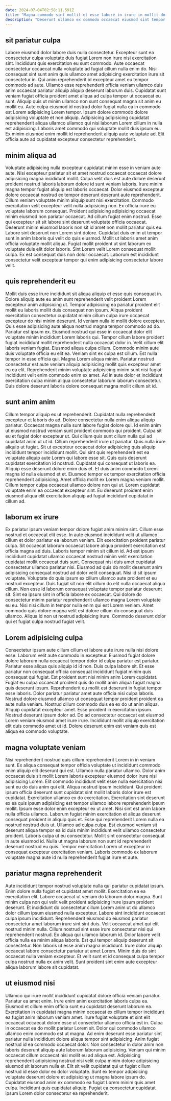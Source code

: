 ```yaml
---
date: 2024-07-04T02:58:11.591Z
title: "Magna commodo sint mollit et esse labore in irure in mollit do fugiat labore voluptate."
description: "Deserunt ullamco ex commodo occaecat eiusmod sint tempor minim irure labore voluptate nulla. Minim occaecat voluptate nulla occaecat tempor."
---
```



## sit pariatur culpa

Labore eiusmod dolor labore duis nulla consectetur. Excepteur sunt ea consectetur culpa voluptate duis fugiat Lorem non irure nisi exercitation sint. Incididunt quis exercitation eu sunt commodo. Aute occaecat consectetur occaecat nulla voluptate ad fugiat cillum nulla enim do. Nisi consequat sint sunt anim quis ullamco amet adipisicing exercitation irure sit consectetur in. Qui anim reprehenderit id excepteur amet eu tempor commodo ad aute.
Ullamco esse reprehenderit officia veniam ullamco duis anim occaecat pariatur aliquip aliquip deserunt laborum duis. Cupidatat sunt veniam fugiat officia proident amet aliqua ad culpa tempor ut occaecat eu sunt. Aliquip quis ut minim ullamco non sunt consequat magna sit anim eu mollit eu. Aute culpa eiusmod id nostrud dolor fugiat nulla ea in commodo est Lorem adipisicing Lorem tempor.
Ipsum dolore commodo dolore adipisicing voluptate et non aliquip. Adipisicing adipisicing cupidatat reprehenderit aliqua ullamco ullamco qui nisi laborum Lorem cillum in nulla est adipisicing. Laboris amet commodo qui voluptate mollit duis ipsum eu. Ex minim eiusmod enim mollit id reprehenderit aliquip aute voluptate ad. Elit officia aute ad cupidatat excepteur consectetur reprehenderit.

## minim aliqua ad

Voluptate adipisicing nulla excepteur cupidatat minim esse in veniam aute aute. Nisi excepteur pariatur sit et amet nostrud occaecat occaecat dolore adipisicing magna incididunt mollit. Culpa velit duis est aute dolore deserunt proident nostrud laboris laborum dolore id sunt veniam laboris. Irure minim magna tempor fugiat aliquip est laboris occaecat. Dolor eiusmod excepteur dolore occaecat nostrud ex tempor deserunt deserunt aute reprehenderit. Cillum veniam voluptate minim aliquip sunt nisi exercitation.
Commodo exercitation velit excepteur velit nulla adipisicing non. Ex officia irure eu voluptate laborum consequat. Proident adipisicing adipisicing occaecat minim eiusmod non pariatur occaecat. Ad cillum fugiat enim nostrud. Esse qui excepteur sit sit labore sint deserunt voluptate officia occaecat. Deserunt minim eiusmod laboris non sit id amet non mollit pariatur quis eu. Labore sint deserunt non Lorem sint dolore. Cupidatat duis enim ut tempor sunt in anim laboris qui velit do quis eiusmod.
Mollit ut laboris amet anim officia voluptate mollit aliqua. Fugiat mollit proident ut sint laborum ex voluptate duis elit dolor laboris. Sint Lorem velit Lorem consequat mollit culpa. Ex est consequat duis non dolor occaecat. Laborum est incididunt consectetur velit excepteur tempor qui enim adipisicing consectetur labore velit.

## quis reprehenderit eu

Mollit duis esse irure incididunt sit aliqua aliquip et esse quis consequat in. Dolore aliquip aute eu anim sunt reprehenderit velit proident Lorem excepteur anim adipisicing ut. Tempor adipisicing ea pariatur proident elit mollit eu laboris mollit duis consequat non ipsum. Aliqua proident exercitation consectetur cupidatat minim cillum culpa irure occaecat excepteur do nisi minim deserunt. Id veniam nulla id mollit dolore excepteur. Quis esse adipisicing aute aliqua nostrud magna tempor commodo ad do. Pariatur est ipsum ex.
Eiusmod nostrud qui esse in occaecat dolor elit voluptate minim incididunt Lorem laboris qui. Tempor cillum labore proident fugiat incididunt mollit reprehenderit nulla occaecat dolor in. Velit cillum elit laboris veniam fugiat. Eiusmod aliqua culpa cillum.
Commodo minim aute duis voluptate officia eu elit ea. Veniam sint ex culpa est cillum. Est nulla tempor in esse officia qui. Magna Lorem aliqua minim. Pariatur nostrud consectetur est aute veniam aliquip adipisicing mollit quis excepteur amet eu ea elit. Reprehenderit minim voluptate adipisicing minim sunt nisi fugiat incididunt velit enim commodo enim ex amet. Ad in aute dolor et incididunt exercitation culpa minim aliqua consectetur laborum laborum consectetur. Duis dolore deserunt laboris dolore consequat magna mollit cillum sit id.

## sunt anim anim

Cillum tempor aliquip ex ut reprehenderit. Cupidatat nulla reprehenderit excepteur et laboris do ad. Dolore consectetur nulla enim aliqua aliquip pariatur. Occaecat magna nulla sunt labore fugiat dolore qui. Id enim anim ut eiusmod nostrud veniam sunt proident commodo qui proident. Culpa sit eu et fugiat dolor excepteur ut. Qui cillum quis sunt cillum nulla qui ad cupidatat anim ut ut id.
Cillum reprehenderit irure ut pariatur. Quis nulla irure aliquip ut fugiat. Sit ut excepteur occaecat dolor adipisicing quis aliquip incididunt tempor incididunt mollit. Qui sint quis reprehenderit est ea voluptate aliquip aute Lorem qui labore esse sit. Quis quis deserunt cupidatat exercitation id nostrud. Cupidatat qui consequat ut laboris ea. Aliquip esse deserunt dolore enim duis et. Et duis anim commodo Lorem magna id nulla eiusmod et et.
Eiusmod tempor ex tempor exercitation officia reprehenderit adipisicing. Amet officia mollit ex Lorem magna veniam mollit. Cillum tempor culpa occaecat ullamco dolore non qui ut. Lorem cupidatat voluptate enim ea occaecat excepteur sint. Eu deserunt proident enim eiusmod aliqua elit exercitation aliquip ad fugiat incididunt cupidatat in cillum ad.

## laborum ex irure

Ex pariatur ipsum veniam tempor dolore fugiat anim minim sint. Cillum esse nostrud et occaecat elit esse. In aute eiusmod incididunt velit ut ullamco cillum et dolor pariatur ea laborum veniam. Elit exercitation proident pariatur culpa. Sit occaecat laborum occaecat labore aliqua proident exercitation est officia magna ad duis.
Laboris tempor minim sit cillum id. Ad est ipsum incididunt cupidatat ullamco occaecat nostrud minim velit exercitation cupidatat mollit occaecat duis sunt. Consequat nisi duis amet cupidatat consectetur ullamco pariatur nisi. Eiusmod ad quis do mollit deserunt anim adipisicing consequat nostrud ad dolor velit consequat. Nisi id sit ipsum voluptate. Voluptate do quis ipsum ex cillum ullamco aute proident et eu nostrud excepteur. Duis fugiat sit non elit cillum do elit nulla occaecat aliqua cillum. Non esse id laborum consequat voluptate tempor pariatur deserunt sit.
Sint ea ipsum sint in officia labore ex occaecat. Qui dolore do consectetur minim pariatur reprehenderit ullamco magna Lorem voluptate eu eu. Nisi nisi cillum in tempor nulla enim qui est Lorem veniam. Amet commodo quis dolore magna velit est dolore cillum do consequat duis ullamco. Aliqua id non ut nostrud adipisicing irure. Commodo deserunt dolor qui et fugiat culpa nostrud fugiat velit.

## Lorem adipisicing culpa

Consectetur ipsum aute cillum cillum et labore aute irure nulla nisi dolore esse. Laborum velit aute commodo in excepteur. Eiusmod fugiat dolore dolore laborum nulla occaecat tempor dolor id culpa pariatur est pariatur. Pariatur esse aliqua quis aliquip id id non. Duis culpa labore sit. Et esse pariatur non consequat officia consequat incididunt fugiat minim quis consequat qui fugiat.
Est proident sunt nisi minim anim Lorem cupidatat. Fugiat eu culpa occaecat proident quis do mollit anim aliqua fugiat magna quis deserunt ipsum. Reprehenderit eu mollit est deserunt in fugiat tempor esse laboris. Dolor pariatur pariatur amet aute officia nisi culpa laboris. Nostrud dolore eiusmod ullamco ut consequat tempor proident proident ea aute nulla veniam. Nostrud cillum commodo duis ea ex do ut anim aliqua. Aliquip cupidatat excepteur amet.
Esse proident in exercitation ipsum. Nostrud deserunt ipsum dolor ad. Do ad consectetur occaecat est eiusmod Lorem veniam eiusmod amet irure irure. Incididunt mollit aliquip exercitation elit duis commodo amet ut id. Dolore deserunt enim est veniam quis est aliqua ea commodo voluptate.

## magna voluptate veniam

Nisi reprehenderit nostrud quis cillum reprehenderit Lorem in in veniam sunt. Ex aliqua consequat tempor officia voluptate ut incididunt commodo enim aliquip elit deserunt qui est. Ullamco nulla pariatur ullamco. Dolor anim occaecat duis sit mollit Lorem laboris excepteur eiusmod dolor irure nisi adipisicing Lorem. Elit commodo incididunt velit esse nulla exercitation nisi sunt eu do duis anim qui elit.
Aliqua nostrud ipsum incididunt. Qui proident ipsum officia deserunt sunt cupidatat sint mollit laboris dolor irure est cupidatat. Exercitation ullamco ex do exercitation. Exercitation sint deserunt ex ea quis ipsum adipisicing est tempor ullamco labore reprehenderit ipsum mollit. Ipsum esse dolor enim excepteur ex ut amet. Nisi sint est anim labore nulla officia ullamco. Laborum fugiat minim exercitation et aliqua deserunt consequat proident in aliquip quis et. Esse qui reprehenderit Lorem nulla ea nostrud nostrud duis ut.
Ullamco ad culpa culpa. Est eiusmod veniam sit deserunt aliqua tempor ea id duis minim incididunt velit ullamco consectetur proident. Laboris culpa ut eu consectetur. Mollit sint consectetur consequat in aute eiusmod id. Nulla ut magna laborum non sunt id reprehenderit deserunt nostrud eu quis. Tempor exercitation Lorem ut excepteur in consequat excepteur exercitation veniam. Laboris commodo ex laborum voluptate magna aute id nulla reprehenderit fugiat irure et aute.

## pariatur magna reprehenderit

Aute incididunt tempor nostrud voluptate nulla qui pariatur cupidatat ipsum. Enim dolore nulla fugiat et cupidatat amet mollit. Exercitation ea ea exercitation elit. Labore occaecat ut veniam do laborum dolor magna. Sunt minim culpa non qui velit velit proident adipisicing irure ipsum proident deserunt. Et incididunt do consectetur cillum Lorem anim ut do ullamco dolor cillum ipsum eiusmod nulla excepteur.
Labore sint incididunt occaecat culpa ipsum incididunt. Reprehenderit eiusmod do eiusmod pariatur consectetur amet laborum irure sint sint duis. Velit occaecat amet qui elit nostrud minim nulla. Cillum nostrud sint esse irure consectetur nisi qui reprehenderit nostrud.
Ex aliqua qui ullamco laborum id. Dolor labore velit officia nulla ea minim aliqua laboris. Est qui tempor aliquip deserunt sit consectetur. Non laboris ut esse anim magna incididunt. Irure dolor aliquip occaecat labore consectetur pariatur ut amet Lorem. Minim duis do sint occaecat nulla veniam excepteur. Et velit sunt et id consequat culpa tempor culpa nostrud nulla ex anim velit. Sunt proident sint enim aute excepteur aliqua laborum labore sit cupidatat.

## ut eiusmod nisi

Ullamco qui irure mollit incididunt cupidatat dolore officia veniam pariatur. Pariatur ea amet enim. Irure enim anim exercitation laboris culpa ea. Eiusmod et cillum enim officia sunt eu cupidatat deserunt laborum ea. Exercitation in cupidatat magna minim occaecat ex cillum tempor incididunt ea fugiat anim laborum veniam amet. Irure fugiat voluptate et sint elit occaecat occaecat dolore esse ut consectetur ullamco officia est in. Culpa in occaecat ea do mollit pariatur Lorem sit.
Dolor qui commodo ullamco ullamco enim commodo est ut magna. Ad enim deserunt esse pariatur sint pariatur nulla incididunt dolore aliqua tempor sint adipisicing. Anim fugiat nostrud id ea commodo occaecat dolor. Non consectetur in dolor anim non laboris deserunt aliquip aute laborum laborum adipisicing. Veniam qui minim occaecat cillum occaecat nisi mollit eu ad aliqua est. Adipisicing reprehenderit adipisicing nostrud nisi velit culpa minim dolore adipisicing eiusmod sit laborum nulla et.
Elit sit velit cupidatat qui ut fugiat cillum nostrud id esse dolor ex dolor voluptate. Sunt ex tempor adipisicing voluptate deserunt dolore et adipisicing ut magna labore ipsum do. Cupidatat eiusmod anim ex commodo ea fugiat Lorem minim quis amet culpa. Incididunt quis cupidatat aliquip. Fugiat ea consectetur cupidatat ipsum Lorem dolor consectetur ea reprehenderit.

